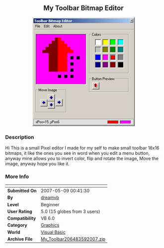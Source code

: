 ﻿<div align="center">

## My Toolbar Bitmap Editor

<img src="PIC200759934321106.gif">
</div>

### Description

Hi This is a small Pixel editor I made for my self to make small toolbar 16x16 bitmaps, it like the ones you see in word when you edit a menu button, anyway mine allows you to invert color, flip and rotate the image, Move the image, anyway hope you like it.
 
### More Info
 


<span>             |<span>
---                |---
**Submitted On**   |2007-05-09 00:41:30
**By**             |[dreamvb](https://github.com/Planet-Source-Code/PSCIndex/blob/master/ByAuthor/dreamvb.md)
**Level**          |Beginner
**User Rating**    |5.0 (15 globes from 3 users)
**Compatibility**  |VB 6\.0
**Category**       |[Graphics](https://github.com/Planet-Source-Code/PSCIndex/blob/master/ByCategory/graphics__1-46.md)
**World**          |[Visual Basic](https://github.com/Planet-Source-Code/PSCIndex/blob/master/ByWorld/visual-basic.md)
**Archive File**   |[My\_Toolbar206483592007\.zip](https://github.com/Planet-Source-Code/dreamvb-my-toolbar-bitmap-editor__1-68550/archive/master.zip)








